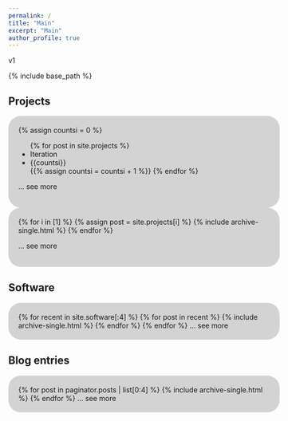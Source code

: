 ```yaml
---
permalink: /
title: "Main"
excerpt: "Main"
author_profile: true
---
```


<style>
#roundedbox {
  border-radius: 25px;
  background: LightGray;
  padding: 20px;
  width: 100%;
}
</style>

v1

{% include base_path %}

## Projects
<div id="roundedbox">
{% assign countsi = 0 %}
<ul>
{% for post in site.projects %}
<li>Iteration</li>
<li>{{countsi}}</li>
{{% assign countsi = countsi + 1 %}}
{% endfor %}
</ul>

... see more
</div>


<div id="roundedbox">
{% for i in [1] %}
  {% assign post = site.projects[i] %}
  {% include archive-single.html %}
{% endfor %}

... see more
</div>

## Software
<div id="roundedbox">
{% for recent in site.software[:4] %}
  {% for post in recent %}
    {% include archive-single.html %}
  {% endfor %}
{% endfor %}
... see more
</div>


## Blog entries
<div id="roundedbox">
{% for post in paginator.posts | list[0:4] %}
  {% include archive-single.html %}
{% endfor %}
... see more
</div>
